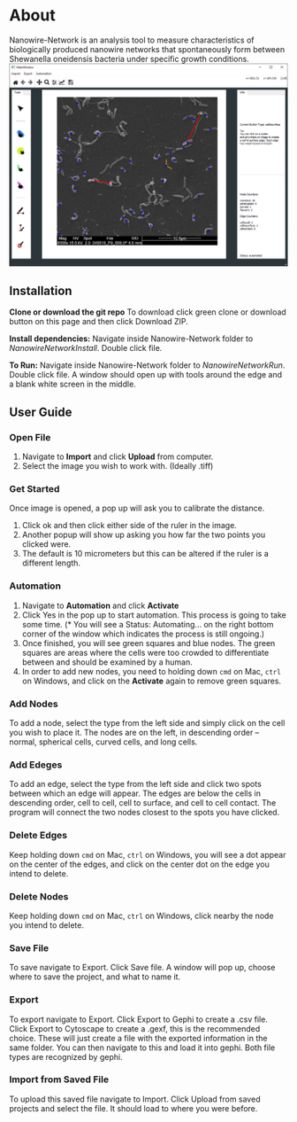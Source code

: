 # About
Nanowire-Network is an analysis tool to measure characteristics of biologically produced
nanowire networks that spontaneously form between Shewanella oneidensis bacteria under
specific growth conditions.
![alt text](https://github.com/Hamilton-Senior-Thesis-2019-Fall/nanowire-network/blob/master/demo.PNG "demo")


## Installation
**Clone or download the git repo**
To download click green clone or download button on this page and then click Download ZIP.

**Install dependencies:**
Navigate inside Nanowire-Network folder to *NanowireNetworkInstall*. Double click file.

**To Run:**
Navigate inside Nanowire-Network folder to *NanowireNetworkRun*. Double click file. A window should open up with tools around the edge and a blank white screen in the middle.


## User Guide
### Open File
1.  Navigate to **Import** and click **Upload** from computer.
2.  Select the image you wish to work with. (Ideally .tiff)
### Get Started
Once image is opened, a pop up will ask you to calibrate the distance.
1.  Click ok and then click either side of the ruler in the image.
2.  Another popup will show up asking you how far the two points you clicked were.
3.  The default is 10 micrometers but this can be altered if the ruler is a different length.
### Automation
1. Navigate to **Automation** and click **Activate**
2. Click Yes in the pop up to start automation. This process is going to take some time. (* You will see a Status: Automating... on the right bottom corner of the window which indicates the process is still ongoing.)
3. Once finished, you will see green squares and blue nodes. The green squares are areas where the cells were too crowded to differentiate between and should be examined by a human.
4. In order to add new nodes, you need to holding down `cmd` on Mac, `ctrl` on Windows, and click on the **Activate**  again to remove green squares.
### Add Nodes
To add a node, select the type from the left side and simply click on the cell you wish to place it. The nodes are on the left, in descending order – normal, spherical cells, curved cells, and long cells.
### Add Edeges
To add an edge, select the type from the left side and click two spots between which an edge will appear. The edges are below the cells in descending order, cell to cell, cell to surface, and cell to cell contact. The program will connect the two nodes closest to the spots you have clicked.
### Delete Edges
Keep holding down `cmd` on Mac, `ctrl` on Windows, you will see a dot appear on the center of the edges, and click on the center dot on the edge you intend to delete.
### Delete Nodes
Keep holding down `cmd` on Mac, `ctrl` on Windows, click nearby the node you intend to delete.
### Save File
To save navigate to Export. Click Save file. A window will pop up, choose where to save the project, and what to name it.
### Export
To export navigate to Export. Click Export to Gephi to create a .csv file. Click Export to Cytoscape to create a .gexf, this is the recommended choice. These will just create a file with the exported information in the same folder. You can then navigate to this and load it into gephi. Both file types are recognized by gephi.
### Import from Saved File
To upload this saved file navigate to Import. Click Upload from saved projects and select the file. It should load to where you were before.
